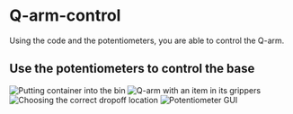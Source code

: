 # Q-arm-control
Using the code and the potentiometers, you are able to control the Q-arm.

## Use the potentiometers to control the base

![Putting container into the bin](https://user-images.githubusercontent.com/85752924/210610988-7906fe80-80f3-4a4b-ad0c-a31981f8ac47.png)
![Q-arm with an item in its grippers](https://user-images.githubusercontent.com/85752924/210610990-207eeaf8-9bed-4690-9451-a7e84fcecd76.png)
![Choosing the correct dropoff location](https://user-images.githubusercontent.com/85752924/210610992-eccc837c-6265-4f65-af9b-fed8daf3b849.png)
![Potentiometer GUI](https://user-images.githubusercontent.com/85752924/210610997-83168074-a3bb-45e3-9c1f-dda0f5bf4680.png)

